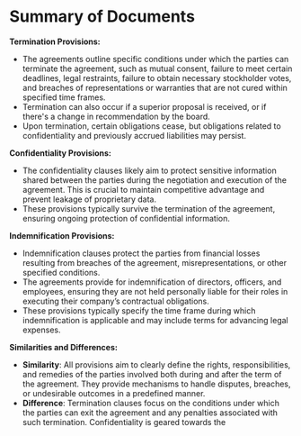 # Summary of Documents

**Termination Provisions:**
- The agreements outline specific conditions under which the parties can terminate the agreement, such as mutual consent, failure to meet certain deadlines, legal restraints, failure to obtain necessary stockholder votes, and breaches of representations or warranties that are not cured within specified time frames.
- Termination can also occur if a superior proposal is received, or if there's a change in recommendation by the board.
- Upon termination, certain obligations cease, but obligations related to confidentiality and previously accrued liabilities may persist.

**Confidentiality Provisions:**
- The confidentiality clauses likely aim to protect sensitive information shared between the parties during the negotiation and execution of the agreement. This is crucial to maintain competitive advantage and prevent leakage of proprietary data.
- These provisions typically survive the termination of the agreement, ensuring ongoing protection of confidential information.

**Indemnification Provisions:**
- Indemnification clauses protect the parties from financial losses resulting from breaches of the agreement, misrepresentations, or other specified conditions.
- The agreements provide for indemnification of directors, officers, and employees, ensuring they are not held personally liable for their roles in executing their company’s contractual obligations.
- These provisions typically specify the time frame during which indemnification is applicable and may include terms for advancing legal expenses.

**Similarities and Differences:**
- **Similarity**: All provisions aim to clearly define the rights, responsibilities, and remedies of the parties involved both during and after the term of the agreement. They provide mechanisms to handle disputes, breaches, or undesirable outcomes in a predefined manner.
- **Difference**: Termination clauses focus on the conditions under which the parties can exit the agreement and any penalties associated with such termination. Confidentiality is geared towards the
